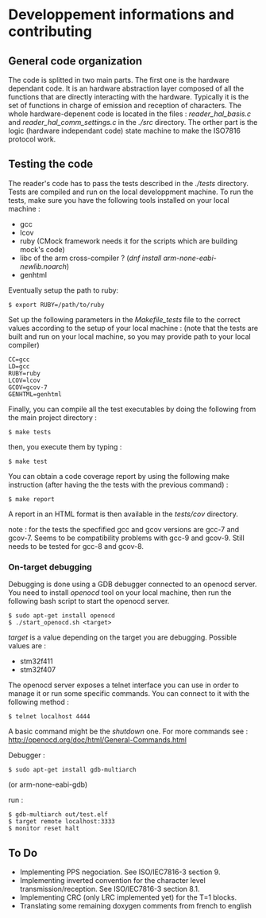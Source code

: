 # Developpement informations and contributing


## General code organization

The code is splitted in two main parts. The first one is the hardware dependant
code. It is an hardware abstraction layer composed of all the functions that are
directly interacting with the hardware. Typically it is the set of functions
in charge of emission and reception of characters. The whole hardware-depenent 
code is located in the files : *reader_hal_basis.c* and
*reader_hal_comm_settings.c* in the *./src* directory. The orther part is the
logic (hardware independant code) state machine to make the ISO7816 protocol
work.


## Testing the code

The reader's code has to pass the tests described in the *./tests* directory.
Tests are compiled and run on the local developpment machine.
To run the tests, make sure you have the following tools installed on your local machine :
* gcc
* lcov
* ruby (CMock framework needs it for the scripts which are building mock's code)
* libc of the arm cross-compiler ? (*dnf install arm-none-eabi-newlib.noarch*)
* genhtml

Eventually setup the path to ruby:
``` shell
$ export RUBY=/path/to/ruby
```

Set up the following parameters in the *Makefile_tests* file to the correct values according to the setup of your local machine :
(note that the tests are built and run on your local machine, so you may provide path to your local compiler)

``` shell
CC=gcc
LD=gcc
RUBY=ruby
LCOV=lcov
GCOV=gcov-7
GENHTML=genhtml
```


Finally, you can compile all the test executables by doing the following from the main project directory :
``` shell
$ make tests
```
then, you execute them by typing :
``` shell
$ make test
```

You can obtain a code coverage report by using the following make instruction (after having the the tests with the previous command) :
``` shell
$ make report
```
A report in an HTML format is then available in the *tests/cov* directory.


note : for the tests the specfified gcc and gcov versions are gcc-7 and gcov-7. Seems to be compatibility problems with gcc-9 and gcov-9. Still needs to be tested for gcc-8 and gcov-8.


### On-target debugging

Debugging is done using a GDB debugger connected to an openocd server.
You need to install *openocd* tool on your local machine, then run the following bash script to start the openocd server.

``` shell
$ sudo apt-get install openocd
$ ./start_openocd.sh <target>
```

*target* is a value depending on the target you are debugging.
Possible values are :
 * stm32f411
 * stm32f407


The openocd server exposes a telnet interface you can use in order to manage it or run some specific commands.
You can connect to it with the following method :
``` shell
$ telnet localhost 4444
```

A basic command might be the *shutdown* one.
For more commands see : http://openocd.org/doc/html/General-Commands.html


Debugger :

``` shell
$ sudo apt-get install gdb-multiarch
```
(or arm-none-eabi-gdb)


run :
``` shell
$ gdb-multiarch out/test.elf
$ target remote localhost:3333
$ monitor reset halt
```


	
## To Do

* Implementing PPS negociation. See ISO/IEC7816-3 section 9.
* Implementing inverted convention for the character level transmission/reception. See ISO/IEC7816-3 section 8.1.
* Implementing CRC (only LRC implemented yet) for the T=1 blocks.
* Translating some remaining doxygen comments from french to english
